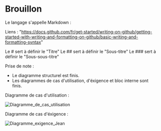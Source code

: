 # Brouillon

Le langage s'appelle Markdown :

Liens : "https://docs.github.com/fr/get-started/writing-on-github/getting-started-with-writing-and-formatting-on-github/basic-writing-and-formatting-syntax"

Le # sert à définir le "Titre"
Le ## sert à définir le "Sous-titre"
Le ### sert à définir le "Sous-sous-titre"

Prise de note : 

- Le diagramme structurel est finis.
- Les diagrammes de cas d'utilisation, d'éxigence et bloc interne sont finis.

Diagramme de cas d'utilisation : 

![Diagramme_de_cas_utilisation](https://github.com/user-attachments/assets/41dd97e8-d47d-4898-802e-853f67b5b4c7)


Diagramme de cas d'éxigence : 

![Diagramme_exigence_Jean](https://github.com/user-attachments/assets/28d623cb-823a-4b92-be36-401c82708022)




